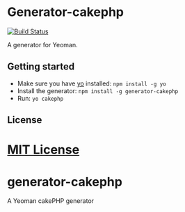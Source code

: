 # Generator-cakephp
[![Build Status](https://secure.travis-ci.org/patrickhempel/generator-cakephp.png?branch=master)](https://travis-ci.org/patrickhempel/generator-cakephp)

A generator for Yeoman.

## Getting started
- Make sure you have [yo](https://github.com/yeoman/yo) installed:
    `npm install -g yo`
- Install the generator: `npm install -g generator-cakephp`
- Run: `yo cakephp`

## License
[MIT License](http://en.wikipedia.org/wiki/MIT_License)
=======
generator-cakephp
=================

A Yeoman cakePHP generator
